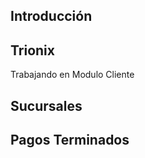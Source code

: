 ##  Introducción

## Trionix


Trabajando en Modulo Cliente


## Sucursales


## Pagos Terminados


